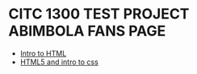 # CITC 1300 TEST PROJECT ABIMBOLA FANS PAGE

<ul>
<li><a href="html_basics/index.html" target="_blank">Intro to HTML</a></li>
<li><a href="HTML5_intro_to_css/index.html" target="_blank">HTML5 and intro to css</a</li>
</ul>